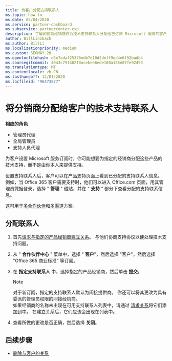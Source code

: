 ```yaml
---
title: 为客户分配支持联系人
ms.topic: how-to
ms.date: 05/04/2020
ms.service: partner-dashboard
ms.subservice: partnercenter-csp
description: 了解如何将经销商作为技术支持联系人分配给已订阅 Microsoft 服务的客户。
author: BillLinzbach
ms.author: BillLi
ms.localizationpriority: medium
ms.custom: SEOMAY.20
ms.openlocfilehash: d5e7adaf25376edb7d10d2deff9ed4e6f52badb4
ms.sourcegitcommit: 4043c791402f0acebee6ede160a135e87fe92493
ms.translationtype: MT
ms.contentlocale: zh-CN
ms.lasthandoff: 12/01/2020
ms.locfileid: "96473877"
---
```

# <a name="assign-a-reseller-as-a-technical-support-contact-for-customers"></a>将分销商分配给客户的技术支持联系人

**相应的角色**

- 管理员代理
- 全局管理员
- 支持人员代理


为客户设置 Microsoft 服务订阅时，你可能想要为指定的经销商分配这些产品的技术支持，而不是由你本人来提供支持。

设置支持联系人后，客户可以在产品支持页面上看到已分配的支持联系人信息。 例如，当 Office 365 客户需要支持时，他们可以进入 Office.com 页面，用其管理员凭据登录，选择 " **管理** " 磁贴，并在 " **支持** " 部分下查看分配的支持联系信息。

这可用于[多合作伙伴](multipartner.md)和[多渠道](multichannel.md)方案。 


## <a name="assign-contacts"></a>分配联系人

1. 首先[请求与指定的产品经销商建立关系](request-a-relationship-with-a-customer.md)。 与他们协商支持协议以便处理技术支持问题。

2. 从 " **合作伙伴中心** " 菜单中，选择 " **客户**"，然后选择 "客户"，然后选择 "Office 365 商业标准" 等订阅。

3. 在 **指定支持联系人** 中，选择指定的产品经销商，然后单击 **提交**。 

      >[!NOTE]  
      >对于新订阅，指定的支持联系人默认为间接提供商。 你还可以将其更改为具有委派的管理员权限的间接经销商。    
    >如果经销商的名称未出现在可用支持联系人列表中，请通过 [请求关系](request-a-relationship-with-a-customer.md)将它们添加到中。 在建立关系后，它们应该会出现在列表中。  

4. 查看所做的更改是否正确，然后选择 **关闭**。

## <a name="next-steps"></a>后续步骤

- [删除与客户的关系](remove-a-relationship.md)